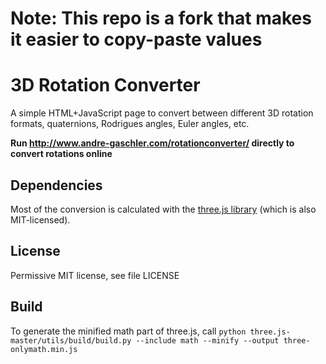# Note: This repo is a fork that makes it easier to copy-paste values

# 3D Rotation Converter
A simple HTML+JavaScript page to convert between different 3D rotation formats, quaternions, Rodrigues angles, Euler angles, etc.

__Run http://www.andre-gaschler.com/rotationconverter/ directly to convert rotations online__

## Dependencies
Most of the conversion is calculated with the [three.js library](https://github.com/mrdoob/three.js) (which is also MIT-licensed).

## License
Permissive MIT license, see file LICENSE

## Build
To generate the minified math part of three.js, call
`python three.js-master/utils/build/build.py --include math --minify --output three-onlymath.min.js`
